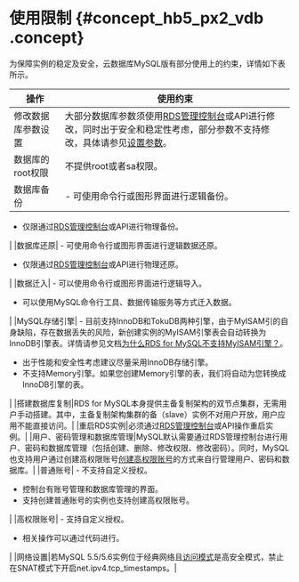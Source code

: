 # 使用限制 {#concept_hb5_px2_vdb .concept}

为保障实例的稳定及安全，云数据库MySQL版有部分使用上的约束，详情如下表所示。

|操作|使用约束|
|--|----|
|修改数据库参数设置|大部分数据库参数须使用[RDS管理控制台](https://rds.console.aliyun.com/)或API进行修改，同时出于安全和稳定性考虑，部分参数不支持修改，具体请参见[设置参数](../../../../intl.zh-CN/用户指南/实例管理/设置实例参数/使用控制台设置参数.md#)。|
|数据库的root权限|不提供root或者sa权限。|
|数据库备份| -   可使用命令行或图形界面进行逻辑备份。
-   仅限通过[RDS管理控制台](https://rds.console.aliyun.com/)或API进行物理备份。

 |
|数据库还原| -   可使用命令行或图形界面进行逻辑数据还原。
-   仅限通过[RDS管理控制台](https://rds.console.aliyun.com/)或API进行物理还原。

 |
|数据迁入| -   可以使用命令行或图形界面进行逻辑导入。
-   可以使用MySQL命令行工具、数据传输服务等方式迁入数据。

 |
|MySQL存储引擎| -   目前支持InnoDB和TokuDB两种引擎，由于MyISAM引的自身缺陷，存在数据丢失的风险，新创建实例的MyISAM引擎表会自动转换为InnoDB引擎表。详情请参见文档[为什么RDS for MySQL不支持MyISAM引擎？](https://www.alibabacloud.com/help/doc-detail/52558.htm)。
-   出于性能和安全性考虑建议尽量采用InnoDB存储引擎。
-   不支持Memory引擎。如果您创建Memory引擎的表，我们将自动为您转换成InnoDB引擎的表。

 |
|搭建数据库复制|RDS for MySQL本身提供主备复制架构的双节点集群，无需用户手动搭建。其中，主备复制架构集群的备（slave）实例不对用户开放，用户应用不能直接访问。|
|重启RDS实例|必须通过[RDS管理控制台](https://rds.console.aliyun.com/)或API操作重启实例。|
|用户、密码管理和数据库管理|MySQL默认需要通过RDS管理控制台进行用户、密码和数据库管理（包括创建、删除、修改权限、修改密码）。同时，MySQL也支持用户通过创建高权限账号[创建高权限账号](intl.zh-CN/快速入门MySQL版/初始化配置/创建数据库和账号/创建高权限账号.md#)的方式来自行管理用户、密码和数据库。|
|普通账号| -   不支持自定义授权。
-   控制台有账号管理和数据库管理的界面。
-   支持创建普通账号的实例也支持创建高权限账号。

 |
|高权限账号| -   支持自定义授权。
-   相关操作可以通过代码进行。

 |
|网络设置|若MySQL 5.5/5.6实例位于经典网络且[访问模式](../../../../intl.zh-CN/用户指南/网络管理/设置访问模式.md)是高安全模式，禁止在SNAT模式下开启net.ipv4.tcp\_timestamps。|

